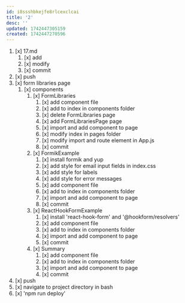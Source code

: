```yaml
---
id: i8ssshbkejfe8rlcexclcai
title: '2'
desc: ''
updated: 1742447305159
created: 1742447270596
---
```


1. [x] 17.md
    1. [x] add
    1. [x] modify
    1. [x] commit
1. [x] push
1. [x] form libraries page
    1. [x] components
        1. [x] FormLibraries
            1. [x] add component file
            1. [x] add to index in components folder
            1. [x] delete FormLibraries page
            1. [x] add FormLibrariesPage page
            1. [x] import and add component to page
            1. [x] modify index in pages folder
            1. [x] modify import and route element in App.js
            1. [x] commit
        1. [x] FormikExample
            1. [x] install formik and yup
            1. [x] add style for email input fields in index.css
            1. [x] add style for labels
            1. [x] add style for error messages
            1. [x] add component file
            1. [x] add to index in components folder
            1. [x] import and add component to page
            1. [x] commit
        1. [x] ReactHookFormExample
            1. [x] install 'react-hook-form' and '@hookform/resolvers'
            1. [x] add component file
            1. [x] add to index in components folder
            1. [x] import and add component to page
            1. [x] commit
        1. [x] Summary
            1. [x] add component file
            1. [x] add to index in components folder
            1. [x] import and add component to page
            1. [x] commit
1. [x] push
1. [x] navigate to project directory in bash
1. [x] 'npm run deploy'